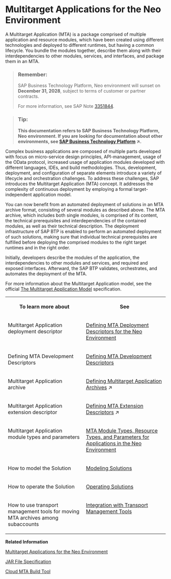 <!-- loioe1bb7eb746d34237b8b47035adff5022 -->

# Multitarget Applications for the Neo Environment

A Multitarget Application \(MTA\) is a package comprised of multiple application and resource modules, which have been created using different technologies and deployed to different runtimes, but having a common lifecycle. You bundle the modules together, describe them along with their interdependencies to other modules, services, and interfaces, and package them in an MTA.

> ### Remember:  
> SAP Business Technology Platform, Neo environment will sunset on **December 31, 2028**, subject to terms of customer or partner contracts.
> 
> For more information, see SAP Note [3351844](https://launchpad.support.sap.com/#/notes/3351844).

> ### Tip:  
> **This documentation refers to SAP Business Technology Platform, Neo environment. If you are looking for documentation about other environments, see [SAP Business Technology Platform](https://help.sap.com/viewer/65de2977205c403bbc107264b8eccf4b/Cloud/en-US/6a2c1ab5a31b4ed9a2ce17a5329e1dd8.html "SAP Business Technology Platform (SAP BTP) is an integrated offering comprised of four technology portfolios: database and data management, application development and integration, analytics, and intelligent technologies. The platform offers users the ability to turn data into business value, compose end-to-end business processes, and build and extend SAP applications quickly.") :arrow_upper_right:.**

Complex business applications are composed of multiple parts developed with focus on micro-service design principles, API-management, usage of the OData protocol, increased usage of application modules developed with different languages, IDEs, and build methodologies. Thus, development, deployment, and configuration of separate elements introduce a variety of lifecycle and orchestration challenges. To address these challenges, SAP introduces the Multitarget Application \(MTA\) concept. It addresses the complexity of continuous deployment by employing a formal target-independent application model.

You can now benefit from an automated deployment of solutions in an MTA archive format, consisting of several modules as described above. The MTA archive, which includes both single modules, is comprised of its content, the technical prerequisites and interdependencies of the contained modules, as well as their technical description. The deployment infrastructure of SAP BTP is enabled to perform an automated deployment of such solutions, making sure that individual technical prerequisites are fulfilled before deploying the comprised modules to the right target runtimes and in the right order.

Initially, developers describe the modules of the application, the interdependencies to other modules and services, and required and exposed interfaces. Afterward, the SAP BTP validates, orchestrates, and automates the deployment of the MTA.

For more information about the Multitarget Application model, see the official [The Multitarget Application Model](https://www.sap.com/documents/2016/06/e2f618e4-757c-0010-82c7-eda71af511fa.html) specification.


<table>
<tr>
<th valign="top">

To learn more about



</th>
<th valign="top">

See



</th>
</tr>
<tr>
<td valign="top">

Multitarget Application deployment descriptor



</td>
<td valign="top">

[Defining MTA Deployment Descriptors for the Neo Environment](defining-mta-deployment-descriptors-for-the-neo-environment-ef90452.md)



</td>
</tr>
<tr>
<td valign="top">

Defining MTA Development Descriptors



</td>
<td valign="top">

[Defining MTA Development Descriptors](defining-mta-development-descriptors-379278d.md)



</td>
</tr>
<tr>
<td valign="top">

Multitarget Application archive



</td>
<td valign="top">

[Defining Multitarget Application Archives](https://help.sap.com/viewer/65de2977205c403bbc107264b8eccf4b/Cloud/en-US/33a0e0eb1e4a47b3af52596b87fd2cef.html "You package the MTA deployment descriptor and module binaries in an MTA archive. You can manually do so as described below, or alternatively use the Cloud MTA Build tool.") :arrow_upper_right:



</td>
</tr>
<tr>
<td valign="top">

Multitarget Application extension descriptor



</td>
<td valign="top">

[Defining MTA Extension Descriptors](https://help.sap.com/viewer/65de2977205c403bbc107264b8eccf4b/Cloud/en-US/50df803465324d36851c79fd07e8972c.html "") :arrow_upper_right:



</td>
</tr>
<tr>
<td valign="top">

Multitarget Application module types and parameters



</td>
<td valign="top">

[MTA Module Types, Resource Types, and Parameters for Applications in the Neo Environment](mta-module-types-resource-types-and-parameters-for-applications-in-the-neo-environment-f1caa87.md)



</td>
</tr>
<tr>
<td valign="top">

How to model the Solution



</td>
<td valign="top">

[Modeling Solutions](modeling-solutions-62f1d91.md)



</td>
</tr>
<tr>
<td valign="top">

How to operate the Solution



</td>
<td valign="top">

[Operating Solutions](operating-solutions-2abf7d4.md)



</td>
</tr>
<tr>
<td valign="top">

How to use transport management tools for moving MTA archives among subaccounts



</td>
<td valign="top">

[Integration with Transport Management Tools](integration-with-transport-management-tools-905baea.md)



</td>
</tr>
</table>

**Related Information**  


[Multitarget Applications for the Neo Environment](multitarget-applications-for-the-neo-environment-e1bb7eb.md "A Multitarget Application (MTA) is a package comprised of multiple application and resource modules, which have been created using different technologies and deployed to different runtimes, but having a common lifecycle. You bundle the modules together, describe them along with their interdependencies to other modules, services, and interfaces, and package them in an MTA.")

[JAR File Specification](http://docs.oracle.com/javase/7/docs/technotes/guides/jar/jar.html)

[Cloud MTA Build Tool](https://github.com/SAP/cloud-mta-build-tool)

